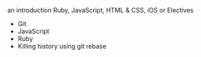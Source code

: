 an introduction
Ruby, JavaScript, HTML & CSS, iOS or Electives

* Git
* JavaScript
* Ruby
* Killing history using git rebase
